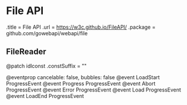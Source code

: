 # File API

.title = File API
.url = <https://w3c.github.io/FileAPI/>
.package = github.com/gowebapi/webapi/file

## FileReader

@patch idlconst
.constSuffix = ""

@eventprop cancelable: false, bubbles: false
@event LoadStart ProgressEvent
@event Progress ProgressEvent
@event Abort ProgressEvent
@event Error ProgressEvent
@event Load ProgressEvent
@event LoadEnd ProgressEvent
